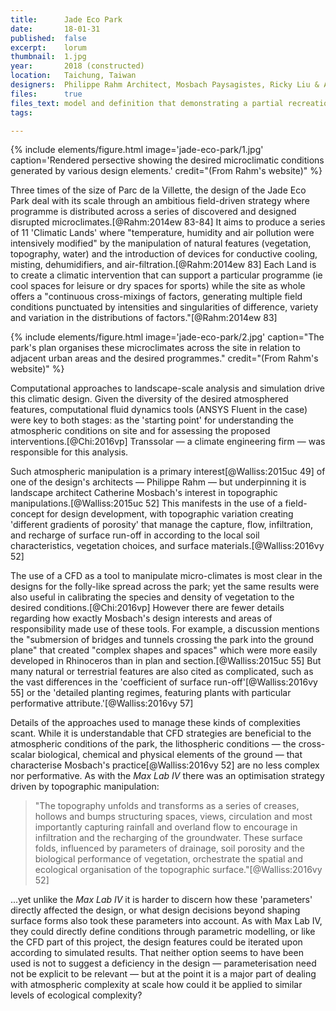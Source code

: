 ```yaml
---
title:      Jade Eco Park
date:       18-01-31
published:  false
excerpt:    lorum
thumbnail:  1.jpg
year:       2018 (constructed)
location:   Taichung, Taiwan
designers:  Philippe Rahm Architect, Mosbach Paysagistes, Ricky Liu & Associates
files:      true
files_text: model and definition that demonstrating a partial recreation of this project
tags:

---
```


{% include elements/figure.html image='jade-eco-park/1.jpg' caption='Rendered persective showing the desired microclimatic conditions generated by various design elements.' credit="(From Rahm's website)" %}

Three times of the size of Parc de la Villette, the design of the Jade Eco Park deal with its scale through an ambitious field-driven strategy where programme is distributed across a series of discovered and designed disrupted microclimates.[@Rahm:2014ew 83-84] It aims to produce a series of 11 'Climatic Lands' where "temperature, humidity and air pollution were intensively modified" by the manipulation of natural features (vegetation, topography, water) and the introduction of devices for conductive cooling, misting, dehumidifiers, and air-filtration.[@Rahm:2014ew 83] Each Land is to create a climatic intervention that can support a particular programme (ie cool spaces for leisure or dry spaces for sports) while the site as whole offers a "continuous cross-mixings of factors, generating multiple field conditions punctuated by intensities and singularities of difference, variety and variation in the distributions of factors."[@Rahm:2014ew 83]

{% include elements/figure.html image='jade-eco-park/2.jpg' caption="The park's plan organises these microclimates across the site in relation to adjacent urban areas and the desired programmes." credit="(From Rahm's website)" %}

<!-- *TODO*: Fig 2.3a–c in LA & DT has some CFD diagrams -->

Computational approaches to landscape-scale analysis and simulation drive this climatic design. Given the diversity of the desired atmosphered features, computational fluid dynamics tools (ANSYS Fluent in the case) were key to both stages: as the 'starting point' for understanding the atmospheric conditions on site and for assessing the proposed interventions.[@Chi:2016vp] Transsolar — a climate engineering firm — was responsible for this analysis.

Such atmospheric manipulation is a primary interest[@Walliss:2015uc 49] of one of the design's architects — Philippe Rahm — but underpinning it is landscape architect Catherine Mosbach's interest in topographic manipulations.[@Walliss:2015uc 52] This manifests in the use of a field-concept for design development, with topographic variation creating 'different gradients of porosity' that manage the capture, flow, infiltration, and recharge of surface run-off in according to the local soil characteristics, vegetation choices, and surface materials.[@Walliss:2016vy 52]

The use of a CFD as a tool to manipulate micro-climates is most clear in the designs for the folly-like spread across the park; yet the same results were also useful in calibrating the species and density of vegetation to the desired conditions.[@Chi:2016vp] However there are fewer details regarding how exactly Mosbach's design interests and areas of responsibility made use of these tools. For example, a discussion mentions the "submersion of bridges and tunnels crossing the park into the ground plane" that created "complex shapes and spaces" which were more easily developed in Rhinoceros than in plan and section.[@Walliss:2015uc 55] But many natural or terrestrial features are also cited as complicated, such as the vast differences in the 'coefficient of surface run-off'[@Walliss:2016vy 55] or the 'detailed planting regimes, featuring plants with particular performative attribute.'[@Walliss:2016vy 57]

Details of the approaches used to manage these kinds of complexities scant. While it is understandable that CFD strategies are beneficial to the atmospheric conditions of the park, the lithospheric conditions — the cross-scalar biological, chemical and physical elements of the ground — that characterise Mosbach's practice[@Walliss:2016vy 52] are no less complex nor performative. As with the *Max Lab IV* there was an optimisation strategy driven by topographic manipulation:

> "The topography unfolds and transforms as a series of creases, hollows and bumps structuring spaces, views, circulation and most importantly capturing rainfall and overland flow to encourage in infiltration and the recharging of the groundwater. These surface folds, influenced by parameters of drainage, soil porosity and the biological performance of vegetation, orchestrate the spatial and ecological organisation of the topographic surface."[@Walliss:2016vy 52]

...yet unlike the *Max Lab IV* it is harder to discern how these 'parameters' directly affected the design, or what design decisions beyond shaping surface forms also took these parameters into account. As with Max Lab IV, they could directly define conditions through parametric modelling, or like the CFD part of this project, the design features could be iterated upon according to simulated results. That neither option seems to have been used is not to suggest a deficiency in the design — parameterisation need not be explicit to be relevant — but at the point it is a major part of dealing with atmospheric complexity at scale how could it be applied to similar levels of ecological complexity?